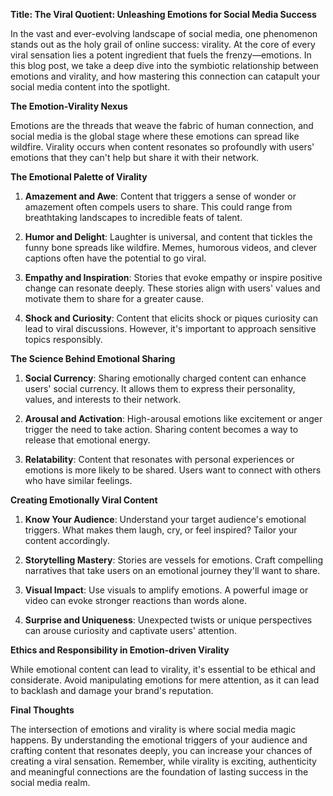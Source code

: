 **Title: The Viral Quotient: Unleashing Emotions for Social Media Success**

In the vast and ever-evolving landscape of social media, one phenomenon stands out as the holy grail of online success: virality. At the core of every viral sensation lies a potent ingredient that fuels the frenzy—emotions. In this blog post, we take a deep dive into the symbiotic relationship between emotions and virality, and how mastering this connection can catapult your social media content into the spotlight.

**The Emotion-Virality Nexus**

Emotions are the threads that weave the fabric of human connection, and social media is the global stage where these emotions can spread like wildfire. Virality occurs when content resonates so profoundly with users' emotions that they can't help but share it with their network.

**The Emotional Palette of Virality**

1. **Amazement and Awe**: Content that triggers a sense of wonder or amazement often compels users to share. This could range from breathtaking landscapes to incredible feats of talent.

2. **Humor and Delight**: Laughter is universal, and content that tickles the funny bone spreads like wildfire. Memes, humorous videos, and clever captions often have the potential to go viral.

3. **Empathy and Inspiration**: Stories that evoke empathy or inspire positive change can resonate deeply. These stories align with users' values and motivate them to share for a greater cause.

4. **Shock and Curiosity**: Content that elicits shock or piques curiosity can lead to viral discussions. However, it's important to approach sensitive topics responsibly.

**The Science Behind Emotional Sharing**

1. **Social Currency**: Sharing emotionally charged content can enhance users' social currency. It allows them to express their personality, values, and interests to their network.

2. **Arousal and Activation**: High-arousal emotions like excitement or anger trigger the need to take action. Sharing content becomes a way to release that emotional energy.

3. **Relatability**: Content that resonates with personal experiences or emotions is more likely to be shared. Users want to connect with others who have similar feelings.

**Creating Emotionally Viral Content**

1. **Know Your Audience**: Understand your target audience's emotional triggers. What makes them laugh, cry, or feel inspired? Tailor your content accordingly.

2. **Storytelling Mastery**: Stories are vessels for emotions. Craft compelling narratives that take users on an emotional journey they'll want to share.

3. **Visual Impact**: Use visuals to amplify emotions. A powerful image or video can evoke stronger reactions than words alone.

4. **Surprise and Uniqueness**: Unexpected twists or unique perspectives can arouse curiosity and captivate users' attention.

**Ethics and Responsibility in Emotion-driven Virality**

While emotional content can lead to virality, it's essential to be ethical and considerate. Avoid manipulating emotions for mere attention, as it can lead to backlash and damage your brand's reputation.

**Final Thoughts**

The intersection of emotions and virality is where social media magic happens. By understanding the emotional triggers of your audience and crafting content that resonates deeply, you can increase your chances of creating a viral sensation. Remember, while virality is exciting, authenticity and meaningful connections are the foundation of lasting success in the social media realm.

